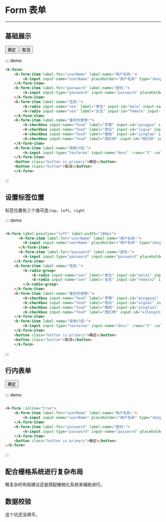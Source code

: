 <style>
    .demo {
        list-style: none;
        margin: 0;
        padding: 0;
    }
</style>
# Form 表单
----

## 基础展示
<div class="demo-block">
    <k-form>
    <k-form-item label-for="userName" label-name="用户名称:">
        <k-input input-name="userName" placeholder="用户名称" type="danger"></k-input>
    </k-form-item>
    <k-form-item label-for="password" label-name="密码:">
        <k-input input-type="password" input-name="password" placeholder="密码" type="danger"></k-input>
    </k-form-item>
    <k-form-item label-name="性别:">
        <k-radio input-name="sex" label="男生" input-id="male" input-value="0"></k-radio>
        <k-radio input-name="sex" label="女生" input-id="female" input-value="1"></k-radio>
    </k-form-item>
    <k-form-item label-name="喜欢的食物:">
        <k-checkbox input-name="food" label="苹果" input-id="pingguo" input-value="0"></k-checkbox>
        <k-checkbox input-name="food" label="西瓜" input-id="xigua" input-value="1"></k-checkbox>
        <k-checkbox input-name="food" label="樱桃" input-id="yingtao" input-value="2"></k-checkbox>
        <k-checkbox input-name="food" label="西红柿" input-id="西红柿" input-value="3"></k-checkbox>
    </k-form-item>
    <k-form-item label-name="简单介绍:">
        <k-input input-type="textarea" input-name="desc" :rows="3" :cols="10" placeholder="简单说几句吧~"></k-input>
    </k-form-item>
    <button class="button is-primary">确定</button>
    <button class="button">取消</button>
    </k-form>
</div>

::: demo
``` html
<k-form>
    <k-form-item label-for="userName" label-name="用户名称:">
        <k-input input-name="userName" placeholder="用户名称" type="danger"></k-input>
    </k-form-item>
    <k-form-item label-for="password" label-name="密码:">
        <k-input input-type="password" input-name="password" placeholder="密码" type="danger"></k-input>
    </k-form-item>
    <k-form-item label-name="性别:">
        <k-radio input-name="sex" label="男生" input-id="male" input-value="0"></k-radio>
        <k-radio input-name="sex" label="女生" input-id="female" input-value="1"></k-radio>
    </k-form-item>
    <k-form-item label-name="喜欢的食物:">
        <k-checkbox input-name="food" label="苹果" input-id="pingguo" input-value="0"></k-checkbox>
        <k-checkbox input-name="food" label="西瓜" input-id="xigua" input-value="1"></k-checkbox>
        <k-checkbox input-name="food" label="樱桃" input-id="yingtao" input-value="2"></k-checkbox>
        <k-checkbox input-name="food" label="西红柿" input-id="西红柿" input-value="3"></k-checkbox>
    </k-form-item>
    <k-form-item label-name="简单介绍:">
        <k-input input-type="textarea" input-name="desc" :rows="3" :cols="10" placeholder="简单说几句吧~"></k-input>
    </k-form-item>
    <button class="button is-primary">确定</button>
    <button class="button">取消</button>
    </k-form>
```
:::

## 设置标签位置
标签位置有三个值可选:```top```、```left```、```right```
<div class="demo-block">
  <template>
    <div class="marginBottom10">
        <button class="button is-primary" @click="setTop">Top</button>
        <button class="button is-primary" @click="setLeft">Left</button>
        <button class="button is-primary" @click="setRight">Right</button>
    </div>
    <k-form :label-position="position" label-width="100px">
      <k-form-item label-for="userName" label-name="用户名称:">
        <k-input input-name="userName" placeholder="用户名称" type="danger"></k-input>
      </k-form-item>
      <k-form-item label-for="password" label-name="密码:">
        <k-input input-type="password" input-name="password" placeholder="密码" type="danger"></k-input>
    </k-form-item>
    <k-form-item label-name="性别:">
        <k-radio-group>
            <k-radio input-name="sex" label="男生" input-id="male1" input-value="0"></k-radio>
            <k-radio input-name="sex" label="女生" input-id="female2" input-value="1"></k-radio>
        </k-radio-group>
    </k-form-item>
    <k-form-item label-name="喜欢的食物:">
        <k-checkbox input-name="food" label="苹果" input-id="pingguo1" input-value="0"></k-checkbox>
        <k-checkbox input-name="food" label="西瓜" input-id="xigua1" input-value="1"></k-checkbox>
        <k-checkbox input-name="food" label="樱桃" input-id="yingtao1" input-value="2"></k-checkbox>
        <k-checkbox input-name="food" label="西红柿" input-id="xihongshi1" input-value="3"></k-checkbox>
    </k-form-item>
    <k-form-item label-name="简单介绍:">
        <k-input input-type="textarea" input-name="desc" :rows="3" :cols="10" placeholder="简单说几句吧~"></k-input>
    </k-form-item>
    <button class="button is-primary">确定</button>
    <button class="button">取消</button>
    </k-form>
  </template>
  <script>
      export default {
          data () {
              return {
                  position: 'top'
              }
          },
          methods: {
              setTop () {
                  // Todo
                  this.position = 'top'
              },
              setLeft () {
                  // Todo
                  this.position = 'left'
              },
              setRight () {
                  // Todo
                  this.position = 'right'
              }
          }
      }
  </script>
</div>

::: demo
``` html

<k-form label-position="left" label-width="100px">
      <k-form-item label-for="userName" label-name="用户名称:">
        <k-input input-name="userName" placeholder="用户名称" type="danger"></k-input>
      </k-form-item>
      <k-form-item label-for="password" label-name="密码:">
        <k-input input-type="password" input-name="password" placeholder="密码" type="danger"></k-input>
    </k-form-item>
    <k-form-item label-name="性别:">
        <k-radio-group>
            <k-radio input-name="sex" label="男生" input-id="male1" input-value="0"></k-radio>
            <k-radio input-name="sex" label="女生" input-id="female2" input-value="1"></k-radio>
        </k-radio-group>
    </k-form-item>
    <k-form-item label-name="喜欢的食物:">
        <k-checkbox input-name="food" label="苹果" input-id="pingguo1" input-value="0"></k-checkbox>
        <k-checkbox input-name="food" label="西瓜" input-id="xigua1" input-value="1"></k-checkbox>
        <k-checkbox input-name="food" label="樱桃" input-id="yingtao1" input-value="2"></k-checkbox>
        <k-checkbox input-name="food" label="西红柿" input-id="xihongshi1" input-value="3"></k-checkbox>
    </k-form-item>
    <k-form-item label-name="简单介绍:">
        <k-input input-type="textarea" input-name="desc" :rows="3" :cols="10" placeholder="简单说几句吧~"></k-input>
    </k-form-item>
    <button class="button is-primary">确定</button>
    <button class="button">取消</button>
    </k-form>


```
:::

## 行内表单
<div class="demo-block">
    <k-form :inline="true">
        <k-form-item label-for="userName" label-name="用户名称:">
            <k-input input-name="userName" placeholder="用户名称" type="danger"></k-input>
        </k-form-item>
        <k-form-item label-for="password" label-name="密码:">
            <k-input input-type="password" input-name="password" placeholder="密码" type="danger"></k-input>
        </k-form-item>
        <button class="button is-primary">确定</button>  
    </k-form>
</div>

::: demo
``` html

<k-form :inline="true">
    <k-form-item label-for="userName" label-name="用户名称:">
        <k-input input-name="userName" placeholder="用户名称" type="danger"></k-input>
    </k-form-item>
    <k-form-item label-for="password" label-name="密码:">
        <k-input input-type="password" input-name="password" placeholder="密码" type="danger"></k-input>
    </k-form-item>
    <button class="button is-primary">确定</button>  
</k-form>

```
:::

## 配合栅格系统进行复杂布局
略复杂的布局建议还是搭配栅格化系统来辅助进行。
<div class="demo-block">
    <k-form :inline="true"  label-position="left" label-width="80px">
        <k-row :gutter="10">
            <k-col :span="6">
                <k-form-item label-for="userName" label-name="用户名称:">
                    <k-input input-name="userName" placeholder="用户名称" type="danger"></k-input>
                </k-form-item>
            </k-col>
            <k-col :span="6">
                <k-form-item label-for="password" label-name="密码:">
                    <k-input input-type="password" input-name="password" placeholder="密码" type="danger"></k-input>
                </k-form-item>
            </k-col>
        </k-row>
        <k-row :gutter="10">
            <k-col :span="6">
                <k-form-item label-name="性别:">
                    <k-radio-group>
                        <k-radio input-name="sex" label="男生" input-id="male3" input-value="0"></k-radio>
                        <k-radio input-name="sex" label="女生" input-id="female4" input-value="1"></k-radio>
                    </k-radio-group>
                </k-form-item>
            </k-col>
            <k-col :span="6">
                <k-form-item label-name="喜欢的食物:">
                    <k-checkbox input-name="food" label="苹果" input-id="pingguo5" input-value="0"></k-checkbox>
                    <k-checkbox input-name="food" label="西瓜" input-id="xigua7" input-value="1"></k-checkbox>
                    <k-checkbox input-name="food" label="樱桃" input-id="yingtao6" input-value="2"></k-checkbox>
                    <k-checkbox input-name="food" label="西红柿" input-id="xihongshi9" input-value="3"></k-checkbox>
                </k-form-item>
            </k-col>
        </k-row>
        <k-row :gutter="10">
            <k-col :span="12">
                <k-form-item label-name="简单介绍:">
                    <k-input input-type="textarea" input-name="desc" placeholder="简单说几句吧~"></k-input>
                </k-form-item>
            </k-col>
        </k-row>
  </k-form>
</div>

## 数据校验
<div class="demo-block">
这个坑还没填平。
</div>